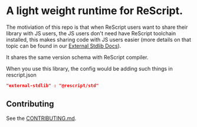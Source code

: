 # A light weight runtime for ReScript.

The motiviation of this repo is that when ReScript users want to share their library with JS users, the JS users don't need have ReScript toolchain installed, this makes sharing code with JS users easier (more details on that topic can be found in our [External Stdlib Docs](https://rescript-lang.org/docs/manual/latest/build-external-stdlib)).

It shares the same version schema with ReScript compiler.

When you use this library, the config would be adding such things in rescript.json

```json
"external-stdlib" : "@rescript/std"
```

## Contributing

See the [CONTRIBUTING.md](CONTRIBUTING.md).
